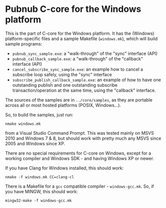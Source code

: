 # Pubnub C-core for the Windows platform

This is the part of C-core for the Windows platform.
It has the (Windows) platform-specific files and a
sample Makefile (`windows.mk`), which will build
sample programs:

- `pubnub_sync_sample.exe`: a "walk-through" of the "sync" interface (API)
- `pubnub_callback_sample.exe`: a "walk-through" of the "callback"
	interface (API)
- `cancel_subscribe_sync_sample.exe`: an example how to cancel a subscribe
  loop safely, using the "sync" interface
- `subscribe_publish_callback_sample.exe`: an example of how to have one
  outstanding publish and one outstanding subscribe transaction/operation
  at the same time, using the "callback" interface.

The sources of the samples are in `../core/samples`,
as they are portable across all or most hosted platforms
(POSIX, Windows...).

So, to build the samples, just run:

	nmake windows.mk
	
from a Visual Studio Command Prompt. This was tested mainly
on MSVS 2010 and Windows 7 & 8, but should work with pretty
much any MSVS since 2005 and Windows since XP.

There are no special requirements for C-core on
Windows, except for a working compiler and Windows SDK - and
having Windows XP or newer.

If you have Clang for Windows installed, this should work:

    nmake -f windows.mk CC=clang-cl
    
There is a Makefile for a `gcc` compatible compiler - `windows-gcc.mk`.
So, if you have MINGW, this should work:

    mingw32-make -f windows-gcc.mk